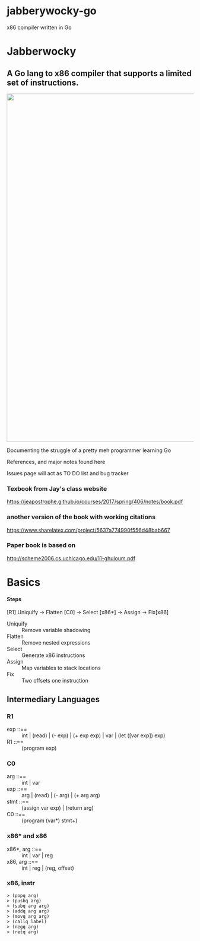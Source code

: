 # jabberywocky-go
x86 compiler written in Go

# Jabberwocky
## A Go lang to x86 compiler that supports a limited set of instructions.
<img src="https://upload.wikimedia.org/wikipedia/commons/thumb/d/d0/Jabberwocky.jpg/800px-Jabberwocky.jpg" width="625" height="938" />

Documenting the struggle of a pretty meh programmer learning Go

References, and major notes found here

Issues page will act as TO DO list and bug tracker


### Texbook from Jay's class website
https://jeapostrophe.github.io/courses/2017/spring/406/notes/book.pdf
### another version of the book with working citations
https://www.sharelatex.com/project/5637a774990f556d48bab667

### Paper book is based on 
http://scheme2006.cs.uchicago.edu/11-ghuloum.pdf





# Basics

#### Steps
[R1] Uniquify -> Flatten [C0] -> Select [x86*] -> Assign -> Fix[x86]

<dl>
  <dt>Uniquify</dt>
  <dd>Remove variable shadowing</dd>
  <dt>Flatten</dt>
  <dd>Remove nested expressions</dd>
  <dt>Select</dt>
  <dd>Generate x86 instructions</dd>
  <dt>Assign</dt>
  <dd>Map variables to stack locations</dd>
  <dt>Fix</dt>
  <dd>Two offsets one instruction</dd>
</dl>



## Intermediary Languages 

### 	R1

<dl>
  <dt>exp 	::==</dt>
  <dd>	int | (read) | (- exp) | (+ exp exp) | var | (let ([var exp]) exp)</dd>
  <dt>R1 	::==</dt>
  <dd>	(program exp)</dd>
</dl>


### 	C0

<dl>
  <dt>arg 	::==</dt>
  <dd>	int |  var </dd>
  <dt>exp 	::==</dt>
  <dd>	arg | (read) | (- arg) | (+ arg arg)</dd>
  <dt>stmt 	::==</dt>
  <dd>	(assign var exp) | (return arg)</dd>
  <dt>C0 	::==</dt>
  <dd>	(program (var*) stmt+)</dd>
</dl>


### 	x86* and x86

<dl>
  <dt>x86*, arg	::==</dt>
  <dd>		int | var | reg </dd>
  <dt>x86, arg 	::==</dt>
  <dd>		int | reg | (reg, offset) </dd>
</dl>

### x86, instr
```
> (popq arg)
> (pushq arg)
> (subq arg arg)
> (addq arg arg)
> (movq arg arg)
> (callq label)
> (negq arg)
> (retq arg)
```


